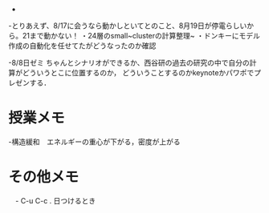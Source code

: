 -   

-とりあえず、8/17に会うなら動かしといてとのこと、8月19日が停電らしいから。21まで動かない！
・24層のsmall~clusterの計算整理~
・ドンキーにモデル作成の自動化を任せてたがどうなったのか確認

-8/8日ゼミ
ちゃんとシナリオができるか、西谷研の過去の研究の中で自分の計算がどういうとこに位置するのか，
どういうことするのかkeynoteかパワポでプレゼンする．

授業メモ
========

-構造緩和　エネルギーの重心が下がる，密度が上がる

その他メモ
==========

　- C-u C-c . 日つけるとき

